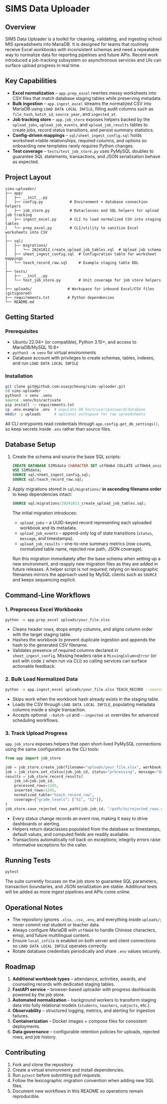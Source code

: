 # SIMS Data Uploader

## Overview
SIMS Data Uploader is a toolkit for cleaning, validating, and ingesting school MIS spreadsheets into MariaDB. It is designed for
teams that routinely receive Excel workbooks with inconsistent schemas and need a repeatable way to normalize data for reporting
pipelines and future APIs. Recent work introduced a job-tracking subsystem so asynchronous services and UIs can surface upload
progress in real time.

## Key Capabilities
- **Excel normalization** – `app.prep_excel` rewrites messy worksheets into CSV files that match database staging tables while
  preserving metadata.
- **Bulk ingestion** – `app.ingest_excel` streams the normalized CSV into MariaDB using `LOAD DATA LOCAL INFILE`, filling audit
  columns such as `file_hash`, `batch_id`, `source_year`, and `ingested_at`.
- **Job tracking store** – `app.job_store` exposes helpers backed by the `upload_jobs`, `upload_job_events`, and
  `upload_job_results` tables to create jobs, record status transitions, and persist summary statistics.
- **Config-driven mappings** – `sql/sheet_ingest_config.sql` holds worksheet→table relationships, required columns, and options
  so onboarding new templates rarely requires Python changes.
- **Test coverage** – `tests/test_job_store.py` uses PyMySQL doubles to guarantee SQL statements, transactions, and JSON
  serialization behave as expected.

## Project Layout
```
sims-uploader/
├── app/
│   ├── __init__.py
│   ├── config.py            # Environment + database connection helpers
│   ├── job_store.py         # Dataclasses and SQL helpers for upload job tracking
│   ├── ingest_excel.py      # CLI to load normalized CSV into staging tables
│   └── prep_excel.py        # CLI/utility to sanitize Excel worksheets into CSV
│
├── sql/
│   ├── migrations/
│   │   └── 20241013_create_upload_job_tables.sql  # Upload job schema
│   ├── sheet_ingest_config.sql  # Configuration table for worksheet mappings
│   └── teach_record_raw.sql     # Example staging table DDL
│
├── tests/
│   ├── __init__.py
│   └── test_job_store.py        # Unit coverage for job store helpers
│
├── uploads/                # Workspace for inbound Excel/CSV files (gitignored)
├── requirements.txt        # Python dependencies
└── README.md
```

## Getting Started
### Prerequisites
- Ubuntu 22.04+ (or compatible), Python 3.10+, and access to MariaDB/MySQL 10.6+
- `python3 -m venv` for virtual environments
- Database account with privileges to create schemas, tables, indexes, and run `LOAD DATA LOCAL INFILE`

### Installation
```bash
git clone git@github.com:usacpcheung/sims-uploader.git
cd sims-uploader
python3 -m venv .venv
source .venv/bin/activate
pip install -r requirements.txt
cp .env.example .env  # populate DB host/user/password/database
mkdir -p uploads      # optional workspace for raw spreadsheets
```
All CLI entrypoints read credentials through `app.config.get_db_settings()`, so keep secrets inside `.env` rather than source
files.

## Database Setup
1. Create the schema and source the base SQL scripts:
   ```sql
   CREATE DATABASE SIMSdata CHARACTER SET utf8mb4 COLLATE utf8mb4_unicode_ci;
   USE SIMSdata;
   SOURCE sql/sheet_ingest_config.sql;
   SOURCE sql/teach_record_raw.sql;
   ```
2. Apply migrations stored in `sql/migrations/` **in ascending filename order** to keep dependencies intact:
   ```sql
   SOURCE sql/migrations/20241013_create_upload_job_tables.sql;
   ```
   The initial migration introduces:
   - `upload_jobs` – a UUID-keyed record representing each uploaded workbook and its metadata.
   - `upload_job_events` – append-only log of state transitions (`status`, `message`, and timestamps).
   - `upload_job_results` – one-to-one summary metrics (row counts, normalized table name, rejected row path, JSON coverage).

   Run this migration immediately after the base schema when setting up a new environment, and reapply new migration files as they
   are added in future releases. A helper script is not required; relying on lexicographic filenames mirrors the approach used by
   MySQL clients such as `SOURCE` and keeps sequencing explicit.

## Command-Line Workflows
### 1. Preprocess Excel Workbooks
```bash
python -m app.prep_excel uploads/your_file.xlsx
```
- Cleans header rows, drops empty columns, and aligns column order with the target staging table.
- Hashes the workbook to prevent duplicate ingestion and appends the hash to the generated CSV filename.
- Validates presence of required columns declared in `sheet_ingest_config`. Missing headers raise a
  `MissingColumnsError` (or exit with code `2` when run via CLI) so calling services can surface actionable feedback.

### 2. Bulk Load Normalized Data
```bash
python -m app.ingest_excel uploads/your_file.xlsx TEACH_RECORD --source-year 2024
```
- Skips work when the workbook hash already exists in the staging table.
- Loads the CSV through `LOAD DATA LOCAL INFILE`, populating metadata columns inside a single transaction.
- Accepts optional `--batch-id` and `--ingested-at` overrides for advanced scheduling workflows.

### 3. Track Upload Progress
`app.job_store` exposes helpers that open short-lived PyMySQL connections using the same configuration as the CLI tools:
```python
from app import job_store

job = job_store.create_job(filename="uploads/your_file.xlsx", workbook_type="TEACH_RECORD")
job = job_store.set_status(job.job_id, status="processing", message="Queued for load")
results = job_store.record_results(
    job_id=job.job_id,
    processed_rows=1245,
    inserted_rows=1245,
    normalized_table="teach_record_raw",
    coverage={"grade_levels": ["S1", "S2"]},
)
job_store.save_rejected_rows_path(job.job_id, "/path/to/rejected_rows.csv")
```
- Every status change records an event row, making it easy to drive dashboards or alerting.
- Helpers return dataclasses populated from the database so timestamps, default values, and computed fields are readily available.
- Transactions automatically roll back on exceptions; integrity errors raise informative exceptions for the caller.

## Running Tests
```bash
pytest
```
The suite currently focuses on the job store to guarantee SQL parameters, transaction boundaries, and JSON serialization are
stable. Additional tests will be added as more ingest pipelines and APIs come online.

## Operational Notes
- The repository ignores `.xlsx`, `.csv`, `.env`, and everything inside `uploads/`; never commit real student or teacher data.
- Always configure MariaDB with `utf8mb4` to handle Chinese characters, emoji, and future multilingual content.
- Ensure `local_infile` is enabled on both server and client connections so `LOAD DATA LOCAL INFILE` operates correctly.
- Rotate database credentials periodically and share `.env` values securely.

## Roadmap
1. **Additional workbook types** – attendance, activities, awards, and counseling records with dedicated staging tables.
2. **FastAPI service** – browser-based uploader with progress dashboards powered by the job store.
3. **Automated normalization** – background workers to transform staging data into fully relational models (`students`,
   `teachers`, `subjects`, etc.).
4. **Observability** – structured logging, metrics, and alerting for ingestion failures.
5. **Containerization** – Docker images + compose files for consistent deployments.
6. **Data governance** – configurable retention policies for uploads, rejected rows, and job history.

## Contributing
1. Fork and clone the repository.
2. Create a virtual environment and install dependencies.
3. Run `pytest` before submitting pull requests.
4. Follow the lexicographic migration convention when adding new SQL files.
5. Document new workflows in this README so operations remain reproducible.
